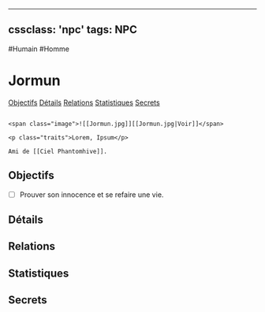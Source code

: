 
---
cssclass: 'npc'
tags: NPC
---
<span class="npc-tags">#Humain #Homme</span>

# Jormun
<span class="nav">[Objectifs](#Objectifs) [Détails](#Détails) [Relations](#Relations) [Statistiques](#Statistiques) [Secrets](#Secrets)</span>

```ad-desc

<span class="image">![[Jormun.jpg]][[Jormun.jpg|Voir]]</span>

<p class="traits">Lorem, Ipsum</p>

Ami de [[Ciel Phantomhive]].
```

## Objectifs
- [ ] Prouver son innocence et se refaire une vie.

## Détails

## Relations

## Statistiques

## Secrets